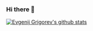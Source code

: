### Hi there 👋

<!--
**Evgengrmit/Evgengrmit** is a ✨ _special_ ✨ repository because its `README.md` (this file) appears on your GitHub profile.

Here are some ideas to get you started:

- 🔭 I’m currently working on ...
- 🌱 I’m currently learning ...
- 👯 I’m looking to collaborate on ...
- 🤔 I’m looking for help with ...
- 💬 Ask me about ...
- 📫 How to reach me: ...
- 😄 Pronouns: ...
- ⚡ Fun fact: ...
-->
[![Evgenij Grigorev's github stats](https://github-readme-stats.vercel.app/api?username=Evgengrmit)](https://github.com/anuraghazra/github-readme-stats)
